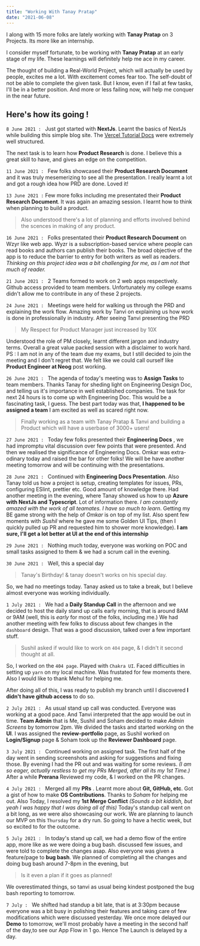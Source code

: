 ```yaml
---
title: "Working With Tanay Pratap"
date: "2021-06-08"
---
```


I along with 15 more folks are lately working with **Tanay Pratap** on 3 Projects.
Its more like an internship.

I consider myself fortunate, to be working with **Tanay Pratap** at an early stage of my life.
These learnings will definitely help me ace in my career.

The thought of building a Real-World Project, which will actually be used by people, excites me a lot.
With excitement comes fear too. The self-doubt of not be able to complete the given task.
But I know, even if I fail at few tasks, I'll be in a better position.
And more or less failing now, will help me conquer in the near future.

## Here's how its going !

<!-- 8 June to 10 June (2 day deadline) -->

`8 June 2021 : `
Just got started with **NextJs**. Learnt the basics of NextJs while building this simple blog site.
The [Vercel Tutorial Docs](https://nextjs.org/learn/basics/create-nextjs-app) were extremely well structured.

The next task is to learn how **Product Research** is done.
I believe this a great skill to have, and gives an edge on the competition.

`11 June 2021 : `
Few folks showcased their **Product Research Document** and it was truly mesemerizing to see all the presentation.
I really learnt a lot and got a rough idea how PRD are done.
Loved it!

`13 June 2021 :`
Few more folks including me presentated their **Product Research Document**.
It was again an amazing session. I learnt how to think when planning to build a product.

> Also understood there's a lot of planning and efforts involved behind the scences in making of any product.

`16 June 2021 : `
Folks presentated their **Product Research Document** on Wzyr like web app.
Wyzr is a subscription-based service where people can read books and authors can publish their books. The broad objective of the app is to reduce the barrier to entry for both writers as well as readers.
_Thinking on this project idea was a bit challenging for me, as I am not that much of reader._

`21 June 2021 : `
2 Teams formed to work on 2 web apps respectively.
Github access provided to team members.
Unfortunately my college exams didn't allow me to contribute in any of these 2 projects.

`24 June 2021 : `
Meetings were held for walking us through the PRD and explaining the work flow.
Amazing work by Tanvi on explaining us how work is done in professionally in industry.
After seeing Tanvi presenting the PRD

> My Respect for Product Manager just increased by 10X

Understood the role of PM closely, learnt different jargon and industry terms.
Overall a great value packed session with a disclaimer to work hard.
PS : I am not in any of the team due my exams, but I still decided to join the meeting and I don't regret that.
We felt like we could call ourself like **Product Engineer at Neog** post working.

`26 June 2021 : `
The agenda of today's meeting was to **Assign Tasks** to team members.
Thanks Tanay for sheding light on Engineering Design Doc, and telling us it's importance in well established companies.
The task for next 24 hours is to come up with Engineering Doc.
This would be a fascinating task, I guess.
The best part today was that, **I happened to be assigned a team**
I am excited as well as scared right now.

> Finally working as a team with Tanay Pratap & Tanvi and building a Product which will have a userbase of 3000+ users!

`27 June 2021 : `
Today few folks presented their **Engineering Docs** , we had impromptu vital discussion over few points that were presented. And then we realised the significance of Engineering Docs.
Omkar was extra-odinary today and raised the bar for other folks!
We will be have another meeting tomorrow and will be continuing with the presentations.

`28 June 2021 : `
Continued with **Engineering Docs Presentation**.
Also Tanay told us how a project is setup, creating templates for issues, PRs, configuring ESlint, prettier etc. Good amount of knowledge there.
Had another meeting in the evening, where Tanay showed us how to up **Azure with NextJs and Typescript**.
Lot of information there.
_I am constantly amazed with the work of all teamates. I have so much to learn_. Getting my BE game strong with the help of _Omkar_ is on top of my list.
Also spent few moments with _Sushil_ where he gave me some Golden UI Tips, (then I quickly pulled up PR and requested him to shower more knowledge). **I am sure, I'll get a lot better at UI at the end of this internship**

`29 June 2021 : `
Nothing much today, everyone was working on POC and small tasks assigned to them & we had a scrum call in the evening.

`30 June 2021 : `
Well, this a special day

> Tanay's Birthday! & tanay doesn't works on his special day.

So, we had no meetings today. Tanay asked us to take a break, but I believe almost everyone was working individually.

`1 July 2021 : `
We had a **Daily Standup Call** in the afternoon and we decided to host the daily stand up calls early morning, that is around 8AM or 9AM (well, this is _early_ for most of the folks, including me.)
We had another meeting with few folks to discuss about few changes in the `dashboard` design.
That was a good discussion, talked over a few important stuff.

> Sushil asked if would like to work on `404` page, & I didn't it second thought at all.

So, I worked on the `404 page`. Played with `Chakra UI`.
Faced difficulties in setting up `yarn` on my local machine.
Was frustated for few moments there.
Also I would like to thank Mehul for helping me.

After doing all of this, I was ready to publish my branch until I discovered **I didn't have github access** to do so.

`2 July 2021 : `
As usual stand up call was conducted. Everyone was working at a good pace. And Tanvi interpreted that the app would be out in time.
**Team Admin** that is Me, Sushil and Soham decided to make _Admin Screens_ by tomorrow 2pm.
We divided the tasks and started working on the **UI**.
I was assigned the **review-portfolio** page, as Sushil worked on **Login/Signup** page & Soham took up the **Reviewer Dashboard** page.

`3 July 2021 : `
Continued working on assigned task.
The first half of the day went in sending screenshots and asking for suggestions and fixing those.
By evening I had the PR out and was waiting for some reviews. _(I am so eager, actually restless to get my PRs Merged, after all its my 1st Time.)_
After a while **Prerana** Reviewed my code, & I worked on the PR changes.

`4 July 2021 : `
Merged all my **PRs** .
Learnt more about **Git, GitHub, etc**. Got a gist of how to make **OS Contributions**.
Thanks to _Soham_ for helping me out.
Also Today, I resolved my **1st Merge Conflict** _(Sounds a bit kiddish, but yeah I was happy that I was doing all of this)_
Today's standup call went on a bit long, as we were also showcasing our work.
We are planning to launch our MVP on this `Thursday` for a dry run.
So going to have a hectic week, but so excited to for the outcome.

`5 July 2021 : `
In today's stand up call, we had a demo flow of the entire app, more like as we were doing a bug bash. discussed few issues, and were told to complete the changes asap. Also everyone was given a feature/page to **bug bash**. We planned of completing all the changes and doing bug bash around 7-8pm in the evening, but

> Is it even a plan if it goes as planned!

We overestimated things, so tanvi as usual being kindest postponed the bug bash reporting to tomorrow.

`7 July : `
We shifted had standup a bit late, that is at 3:30pm because everyone was a bit busy in polishing their features and taking care of few modifications which were discussed yesterday.
We once more delayed our **Demo** to tomorrow, we'll most probably have a meeting in the second half of the day,to see our App Flow in 1 go.
Hence The Launch is delayed by a day.

